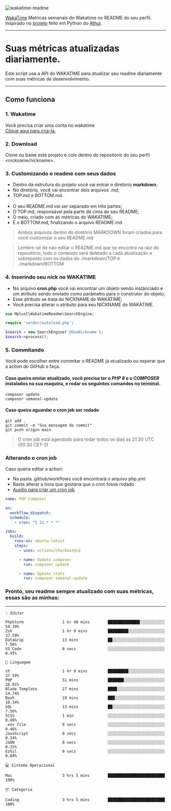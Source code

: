 ![wakatime-readme](https://socialify.git.ci/bymatheus/wakatime-readme/image?description=1&descriptionEditable=M%C3%A9tricas%20semanais%20do%20Wakatime%20no%20seu%20README%20de%20perfil.&font=KoHo&forks=1&language=1&owner=1&pattern=Signal&stargazers=1&theme=Dark)

[WakaTime](https://wakatime.com) Metricas semanais do Wakatime no README do seu perfil. <br>
Inspirado no [projeto](https://github.com/athul/waka-readme) feito em Python do [Athul](https://github.com/athul).
___

# Suas métricas atualizadas diariamente.
Este script usa a API do WAKATIME para atualizar seu readme diariamente com suas métricas de desenvolvimento.

___

## Como funciona

### 1. Wakatime
Você precisa criar uma conta no wakatime <br>
[Clique aqui para cria-la.](https://wakatime.com) 

### 2. Download
Clone ou baixe este projeto e cole dentro do repositório do seu perfil <nickname/nickname>.

### 3. Customizando o readme com seus dados
- Dentro da estrutura do projeto você vai entrar o diretorio **markdown**;  
- No diretório, você vai encontrar dois arquivos *.md*;
- TOP.md e BOTTOM.md.
<br><br>
- O seu README.md vai ser separado em três partes; 
- O TOP.md, responsável pela parte de cima do seu README;
- O meio, criado com as métricas do WAKATIME;
- E o BOTTOM.md, finalizando o arquivo README.md.<br>

> Ambos arquivos dentro do diretório MARKDOWN foram criados para você customizar o seu README.md

> Lembre-se de não editar o README.md que se encontra na raiz do repositório, todo o conteúdo será deletado a cada atualização e sobreposto com os dados do ./markdown/TOP e ./markdown/BOTTOM

### 4. Inserindo seu nick no WAKATIME
- No arquivo **cron.php** você vai encontrar um objeto sendo instânciado e um atributo sendo enviado como parâmetro para o construtor do objeto;
- Esse atributo se trata do NICKNAME do WAKATIME;
- Você precisa alterar o atributo para seu NICKNAME do WAKATIME.

```php
use MplusC\WakatimeReadme\SearchEngine;

require 'vendor/autoload.php';

$search = new SearchEngine('@SeuNickname');
$search->process();
```

### 5. Commitando
Você pode escolher entre commitar o README já atualizado ou esperar que a action do GitHub o faça. <br>

#### Caso queira enviar atualizado, você precisa ter o *PHP 8* e o *COMPOSER* instalados na sua maquina, e rodar os seguintes comandos no terminal.
```composer
composer update
composer semanal-update 
```

#### Caso queira aguardar o cron job ser rodado 
```git 
git add .
git commit -m "Sua mensagem de commit"
git push origin main
```

>O cron job está agendado para rodar todos os dias as 21:30 UTC (00:30 CET-3) 

### Alterando o cron job
Caso queira editar a action:

- Na pasta .github/workflows você encontrará o arquivo php.yml
- Basta alterar a hora que gostaria que o cron fosse rodado
- [Auxilio para criar um cron job](https://crontab.guru)

```yml
name: PHP Composer

on:
  workflow_dispatch:
  schedule:
    - cron: "5 21 * * *"

jobs:
  build:
    runs-on: ubuntu-latest
    steps:
      - uses: actions/checkout@v2

      - name: Update composer
        run: composer update

      - name: Update stats
        run: composer semanal-update
```

### Pronto, seu readme sempre atualizado com suas métricas, essas são as minhas:

___
```text
💡 Editor

PhpStorm                 1 hr 40 mins        ██████████████░░░░░░░░░░░     54.39%
Zsh                      1 hr 9 mins         █████████░░░░░░░░░░░░░░░░     37.59%
DataGrip                 13 mins             ██░░░░░░░░░░░░░░░░░░░░░░░      7.56%
VS Code                  0 secs              ░░░░░░░░░░░░░░░░░░░░░░░░░      0.45%
```
```text
💬 Linguagem

sh                       1 hr 9 mins         █████████░░░░░░░░░░░░░░░░     37.59%
PHP                      51 mins             ███████░░░░░░░░░░░░░░░░░░     28.01%
Blade Template           27 mins             ████░░░░░░░░░░░░░░░░░░░░░     14.74%
Bash                     19 mins             ███░░░░░░░░░░░░░░░░░░░░░░     10.34%
SQL                      13 mins             ██░░░░░░░░░░░░░░░░░░░░░░░      7.56%
SCSS                     1 min               ░░░░░░░░░░░░░░░░░░░░░░░░░      0.86%
.env file                0 secs              ░░░░░░░░░░░░░░░░░░░░░░░░░      0.46%
JavaScript               0 secs              ░░░░░░░░░░░░░░░░░░░░░░░░░      0.24%
JSON                     0 secs              ░░░░░░░░░░░░░░░░░░░░░░░░░      0.15%
Ezhil                    0 secs              ░░░░░░░░░░░░░░░░░░░░░░░░░      0.04%
```
```text
💻 Sistema Operacional

Mac                      3 hrs 5 mins        █████████████████████████       100%
```
```text
📦 Categoria

Coding                   3 hrs 5 mins        █████████████████████████       100%
```
